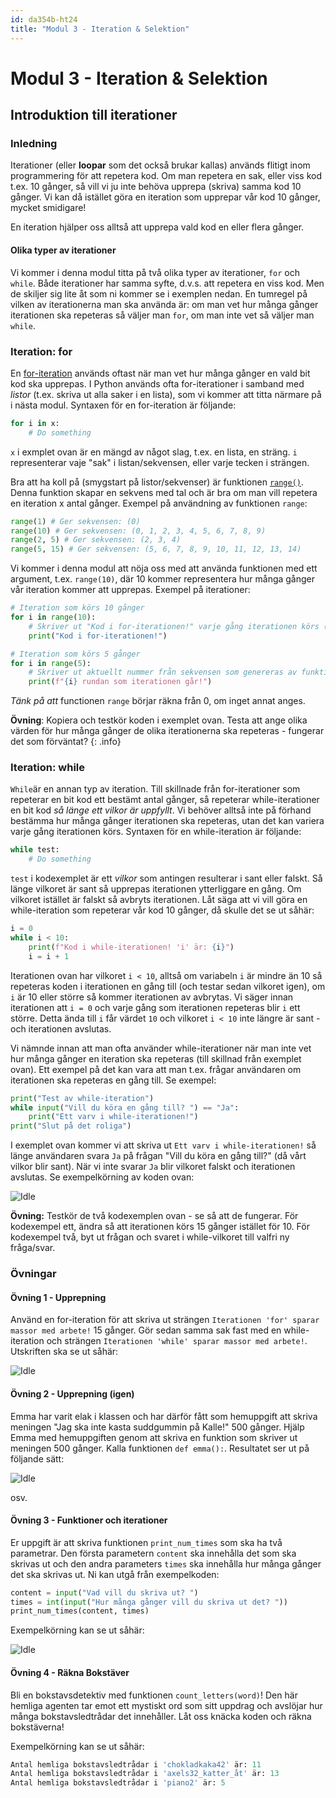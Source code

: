 ```yaml
---
id: da354b-ht24
title: "Modul 3 - Iteration & Selektion"
---
```


# Modul 3 - Iteration & Selektion

## Introduktion till iterationer

### Inledning

Iterationer (eller **loopar** som det också brukar kallas) används flitigt inom programmering för att repetera kod. Om man repetera en sak, eller viss kod t.ex. 10 gånger, så vill vi ju inte behöva upprepa (skriva) samma kod 10 gånger. Vi kan då istället göra en iteration som upprepar vår kod 10 gånger, mycket smidigare!

En iteration hjälper oss alltså att upprepa vald kod en eller flera gånger.

#### Olika typer av iterationer

Vi kommer i denna modul titta på två olika typer av iterationer, `for` och `while`. Både iterationer har samma syfte, d.v.s. att repetera en viss kod. Men de skiljer sig lite åt som ni kommer se i exemplen nedan. En tumregel på vilken av iterationerna man ska använda är: om man vet hur många gånger iterationen ska repeteras så väljer man `for`, om man inte vet så väljer man `while`.

### Iteration: for

En [for-iteration](https://docs.python.org/3.10/tutorial/controlflow.html#for-statements) används oftast när man vet hur många gånger en vald bit kod ska upprepas. I Python används ofta for-iterationer i samband med _listor_ (t.ex. skriva ut alla saker i en lista), som vi kommer att titta närmare på i nästa modul. Syntaxen för en for-iteration är följande:

```python
for i in x:
    # Do something
```

`x` i exmplet ovan är en mängd av något slag, t.ex. en lista, en sträng. `i` representerar vaje "sak" i listan/sekvensen, eller varje tecken i strängen.

Bra att ha koll på (smygstart på listor/sekvenser) är funktionen [`range()`](https://docs.python.org/2/library/functions.html#range). Denna funktion skapar en sekvens med tal och är bra om man vill repetera en iteration x antal gånger. Exempel på användning av funktionen `range`:

```python
range(1) # Ger sekvensen: (0)
range(10) # Ger sekvensen: (0, 1, 2, 3, 4, 5, 6, 7, 8, 9)
range(2, 5) # Ger sekvensen: (2, 3, 4)
range(5, 15) # Ger sekvensen: (5, 6, 7, 8, 9, 10, 11, 12, 13, 14)
```

Vi kommer i denna modul att nöja oss med att använda funktionen med ett argument, t.ex. `range(10)`, där 10 kommer representera hur många gånger vår iteration kommer att upprepas. Exempel på iterationer:

```python
# Iteration som körs 10 gånger
for i in range(10):
    # Skriver ut "Kod i for-iterationen!" varje gång iterationen körs (totalt 10 gånger)
    print("Kod i for-iterationen!")

# Iteration som körs 5 gånger
for i in range(5):
    # Skriver ut aktuellt nummer från sekvensen som genereras av funktionen "range"
    print(f"{i} rundan som iterationen går!")
```

_Tänk på att_ functionen `range` börjar räkna från 0, om inget annat anges.

__Övning__: Kopiera och testkör koden i exemplet ovan. Testa att ange olika värden för hur många gånger de olika iterationerna ska repeteras - fungerar det som förväntat?
{: .info}

### Iteration: while

`While`är en annan typ av iteration. Till skillnade från for-iterationer som repeterar en bit kod ett bestämt antal gånger, så repeterar while-iterationer en bit kod _så länge ett vilkor är uppfyllt_. Vi behöver alltså inte på förhand bestämma hur många gånger iterationen ska repeteras, utan det kan variera varje gång iterationen körs. Syntaxen för en while-iteration är följande:

```python
while test:
    # Do something
```

`test` i kodexemplet är ett _vilkor_ som antingen resulterar i sant eller falskt. Så länge vilkoret är sant så upprepas iterationen ytterliggare en gång. Om vilkoret istället är falskt så avbryts iterationen. Låt säga att vi vill göra en while-iteration som repeterar vår kod 10 gånger, då skulle det se ut såhär:

```python
i = 0
while i < 10:
    print(f"Kod i while-iterationen! 'i' är: {i}")
    i = i + 1
```

Iterationen ovan har vilkoret `i < 10`, alltså om variabeln `i` är mindre än 10 så repeteras koden i iterationen en gång till (och testar sedan vilkoret igen), om `i` är 10 eller större så kommer iterationen av avbrytas. Vi säger innan iterationen att `i = 0` och varje gång som iterationen repeteras blir `i` ett större. Detta ända till `i` får värdet `10` och vilkoret `i < 10` inte längre är sant - och iterationen avslutas.

Vi nämnde innan att man ofta använder while-iterationer när man inte vet hur många gånger en iteration ska repeteras (till skillnad från exemplet ovan). Ett exempel på det kan vara att man t.ex. frågar användaren om iterationen ska repeteras en gång till. Se exempel:

```python
print("Test av while-iteration")
while input("Vill du köra en gång till? ") == "Ja":
    print("Ett varv i while-iterationen!")
print("Slut på det roliga")
```

I exemplet ovan kommer vi att skriva ut `Ett varv i while-iterationen!` så länge användaren svara `Ja` på frågan "Vill du köra en gång till?" (då vårt vilkor blir sant). När vi inte svarar `Ja` blir vilkoret falskt och iterationen avslutas. Se exempelkörning av koden ovan:

![Idle](../images/idle1.png)

__Övning:__ Testkör de två kodexemplen ovan - se så att de fungerar. För kodexempel ett, ändra så att iterationen körs 15 gånger istället för 10. För kodexempel två, byt ut frågan och svaret i while-vilkoret till valfri ny fråga/svar.

### Övningar

#### Övning 1 - Upprepning

Använd en for-iteration för att skriva ut strängen `Iterationen 'for' sparar massor med arbete!` 15 gånger. Gör sedan samma sak fast med en while-iteration och strängen `Iterationen 'while' sparar massor med arbete!`. Utskriften ska se ut såhär:

![Idle](../images/idle2.png)

#### Övning 2 - Upprepning (igen)

Emma har varit elak i klassen och har därför fått som hemuppgift att skriva meningen "Jag ska inte kasta suddgummin på Kalle!" 500 gånger. Hjälp Emma med hemuppgiften genom att skriva en funktion som skriver ut meningen 500 gånger. Kalla funktionen `def emma():`. Resultatet ser ut på följande sätt:

![Idle](../images/idle3.png)

osv.

#### Övning 3 - Funktioner och iterationer

Er uppgift är att skriva funktionen `print_num_times` som ska ha två parametrar. Den första parametern `content` ska innehålla det som ska skrivas ut och den andra parameters `times` ska innehålla hur många gånger det ska skrivas ut. Ni kan utgå från exempelkoden:

```python
content = input("Vad vill du skriva ut? ")
times = int(input("Hur många gånger vill du skriva ut det? "))
print_num_times(content, times)
```

Exempelkörning kan se ut såhär:

![Idle](../images/idle4.png)

#### Övning 4 - Räkna Bokstäver

Bli en bokstavsdetektiv med funktionen `count_letters(word)`! Den här hemliga agenten tar emot ett mystiskt ord som sitt uppdrag och avslöjar hur många bokstavsledtrådar det innehåller. Låt oss knäcka koden och räkna bokstäverna!


Exempelkörning kan se ut såhär:

```python
Antal hemliga bokstavsledtrådar i 'chokladkaka42' är: 11
Antal hemliga bokstavsledtrådar i 'axels32_katter_åt' är: 13
Antal hemliga bokstavsledtrådar i 'piano2' är: 5
```